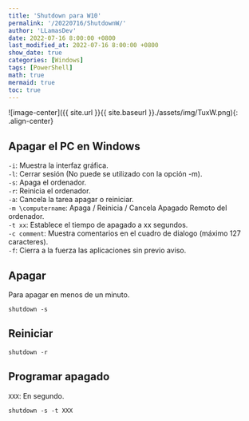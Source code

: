 ```yaml
---
title: 'Shutdown para W10'
permalink: '/20220716/ShutdownW/'
author: 'LLamasDev'
date: 2022-07-16 8:00:00 +0800
last_modified_at: 2022-07-16 8:00:00 +0800
show_date: true
categories: [Windows]
tags: [PowerShell]
math: true
mermaid: true
toc: true
---
```


![image-center]({{ site.url }}{{ site.baseurl }}./assets/img/TuxW.png){: .align-center}

## Apagar el PC en Windows

`-i`: Muestra la interfaz gráfica.  
`-l`: Cerrar sesión (No puede se utilizado con la opción -m).  
`-s`: Apaga el ordenador.  
`-r`: Reinicia el ordenador.  
`-a`: Cancela la tarea apagar o reiniciar.  
`-m \computername`: Apaga / Reinicia / Cancela Apagado Remoto del ordenador.  
`-t xx`: Establece el tiempo de apagado a xx segundos.  
`-c comment`: Muestra comentarios en el cuadro de dialogo (máximo 127 caracteres).  
`-f`: Cierra a la fuerza las aplicaciones sin previo aviso.

## Apagar

Para apagar en menos de un minuto.
```console
shutdown -s
```

## Reiniciar

```console
shutdown -r
```

## Programar apagado

`XXX`: En segundo.
```console
shutdown -s -t XXX
```